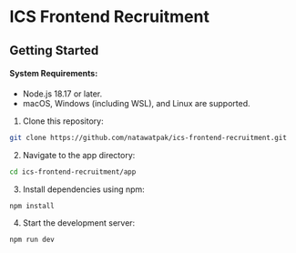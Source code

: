 # ICS Frontend Recruitment #

## Getting Started ##

#### System Requirements: ####
- Node.js 18.17 or later.
- macOS, Windows (including WSL), and Linux are supported.

1. Clone this repository:
```bash
git clone https://github.com/natawatpak/ics-frontend-recruitment.git
```

2. Navigate to the app directory:
```bash
cd ics-frontend-recruitment/app
```

3. Install dependencies using npm:
```bash
npm install
```

4. Start the development server:
```bash
npm run dev
```
